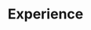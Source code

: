 ---
# An instance of the Experience widget.
# Documentation: https://wowchemy.com/docs/page-builder/
widget: experience

# This file represents a page section.
headless: true

# Order that this section appears on the page.
weight: 40

title: Experience
subtitle:

# Date format for experience
#   Refer to https://wowchemy.com/docs/customization/#date-format
date_format: Jan 2006

# Experiences.
#   Add/remove as many `experience` items below as you like.
#   Required fields are `title`, `company`, and `date_start`.
#   Leave `date_end` empty if it's your current employer.
#   Begin multi-line descriptions with YAML's `|2-` multi-line prefix.
experience:
  - title: 'Research Intern'
    company: 'iFlytek'
    company_url: 'https://www.iflytek.com/en/about-us.html'
    company_logo: iflytek
    location: 'Beijing,China'
    date_start: '2022-07-01'
    date_end: ''
    description: |2-
        In 2019, iFLYTEK's next-gen speech translation system received the Super AI Leader (SAIL) Applicative Award at the World AI Conference (WAIC). In September 2019, the company exclusively became the Official Automated Translation Software Supplier of Beijing 2022.
        Responsibilities include:
        
        * Questions and answers retrieval
        * Apply style transfer methods
        * Test pre-trained models
        
  - title: Student Contributor
    company: Google Summer of Code
    company_url: 'https://summerofcode.withgoogle.com/'
    company_logo: GSoC-icon
    location: Remote
    date_start: '2022-06-08'
    date_end: '2022-08-17'
    description: Selected as a student contributor for DBpedia in 2022 Google Summer of Code.Help DBpedia build a dashboard to make the query more easily for novice users and propose a new method to eliminate bias in the data collection process and show the multidimensional characteristics of the data.

  - title: Research Intern
    company: DataHammer Lab
    company_url: ''
    company_logo: ''
    location: Beijing,China
    date_start: '2020-09-03'
    date_end: '2021-06-21'
    description: ''

  - title: Undergraduate Student
    company: Beijing Institute of Technology
    company_url: ''
    company_logo: bit
    location: Beijing,China
    date_start: '2018-08-21'
    date_end: ''
    description: ''

design:
  columns: '2'
---